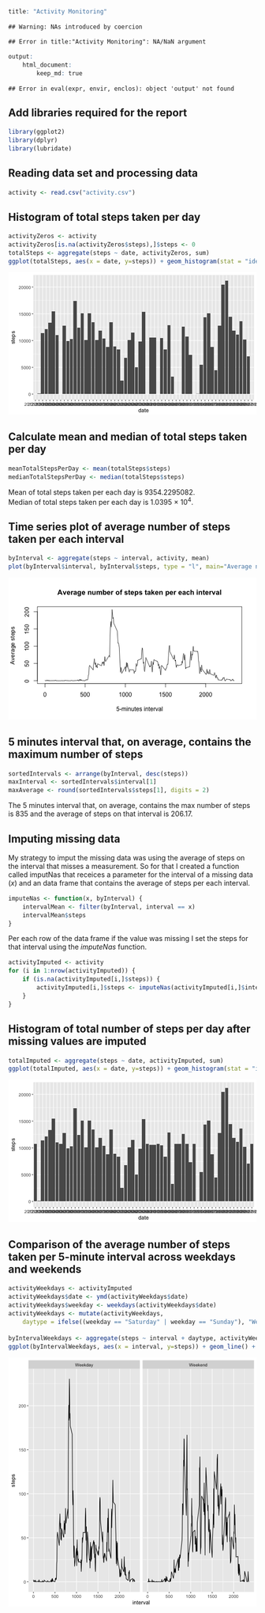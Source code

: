

```r
title: "Activity Monitoring"
```

```
## Warning: NAs introduced by coercion
```

```
## Error in title:"Activity Monitoring": NA/NaN argument
```

```r
output: 
    html_document:
        keep_md: true
```

```
## Error in eval(expr, envir, enclos): object 'output' not found
```



## Add libraries required for the report


```r
library(ggplot2)
library(dplyr)
library(lubridate)
```

## Reading data set and processing data

```r
activity <- read.csv("activity.csv")
```

## Histogram of total steps taken per day

```r
activityZeros <- activity
activityZeros[is.na(activityZeros$steps),]$steps <- 0
totalSteps <- aggregate(steps ~ date, activityZeros, sum)
ggplot(totalSteps, aes(x = date, y=steps)) + geom_histogram(stat = "identity")
```

![plot of chunk histogramtotal](figure/histogramtotal-1.png)

## Calculate mean and median of total steps taken per day

```r
meanTotalStepsPerDay <- mean(totalSteps$steps)
medianTotalStepsPerDay <- median(totalSteps$steps)
```

Mean of total steps taken per each day is 9354.2295082.  
Median of total steps taken per each day is 1.0395 &times; 10<sup>4</sup>.  

## Time series plot of average number of steps taken per each interval

```r
byInterval <- aggregate(steps ~ interval, activity, mean)
plot(byInterval$interval, byInterval$steps, type = "l", main="Average number of steps taken per each interval", ylab = "Average steps", xlab = "5-minutes interval")
```

![plot of chunk timeseries](figure/timeseries-1.png)

## 5 minutes interval that, on average, contains the maximum number of steps

```r
sortedIntervals <- arrange(byInterval, desc(steps))
maxInterval <- sortedIntervals$interval[1]
maxAverage <- round(sortedIntervals$steps[1], digits = 2)
```

The 5 minutes interval that, on average, contains the max number of steps is 
835 and the average of steps on that interval is 206.17.

## Imputing missing data
My strategy to imput the missing data was using the average of steps on the interval that misses a measurement. So for that I created a function called imputNas that receices a parameter for the interval of a missing data (*x*) and an data frame that contains the average of steps per each interval.

```r
imputeNas <- function(x, byInterval) {
    intervalMean <- filter(byInterval, interval == x)
    intervalMean$steps
}
```

Per each row of the data frame if the value was missing I set the steps for that interval using the *imputeNas* function.

```r
activityImputed <- activity
for (i in 1:nrow(activityImputed)) {
    if (is.na(activityImputed[i,]$steps)) {
        activityImputed[i,]$steps <- imputeNas(activityImputed[i,]$interval, byInterval)
    }
}
```

## Histogram of total number of steps per day after missing values are imputed

```r
totalImputed <- aggregate(steps ~ date, activityImputed, sum)
ggplot(totalImputed, aes(x = date, y=steps)) + geom_histogram(stat = "identity")
```

![plot of chunk histogramTotalStepsImputed](figure/histogramTotalStepsImputed-1.png)

## Comparison of the average number of steps taken per 5-minute interval across weekdays and weekends

```r
activityWeekdays <- activityImputed
activityWeekdays$date <- ymd(activityWeekdays$date) 
activityWeekdays$weekday <- weekdays(activityWeekdays$date)
activityWeekdays <- mutate(activityWeekdays, 
    daytype = ifelse((weekday == "Saturday" | weekday == "Sunday"), "Weekend", "Weekday"))

byIntervalWeekdays <- aggregate(steps ~ interval + daytype, activityWeekdays, mean)
ggplot(byIntervalWeekdays, aes(x = interval, y=steps)) + geom_line() + facet_grid(. ~ daytype)
```

![plot of chunk unnamed-chunk-3](figure/unnamed-chunk-3-1.png)
```

